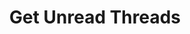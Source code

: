 ---
title: Get Unread Threads
excerpt: |-
  List of unread threads (must be logged in).

  Required scopes:
  + **read**
api:
  file: lolzteam-public-api-forum.json
  operationId: Threads.Unread
deprecated: false
hidden: false
metadata:
  title: ''
  description: ''
  robots: index
next:
  description: ''
---